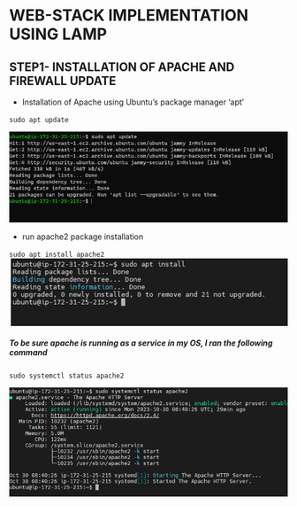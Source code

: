 # WEB-STACK IMPLEMENTATION USING LAMP

## STEP1- INSTALLATION OF APACHE AND FIREWALL UPDATE

- Installation of Apache using Ubuntu’s package manager ‘apt’

`sudo apt update`

![sudo apt update](./Images/sudo_apt.PNG)

- run apache2 package installation

`sudo apt install apache2`
![sudo apt install](./Images/sudo-apt-install.PNG)

##### To be sure apache is running as a service in my OS, I ran the following command

`sudo systemctl status apache2`

![apache2-active](./Images/apache2-active.PNG)
